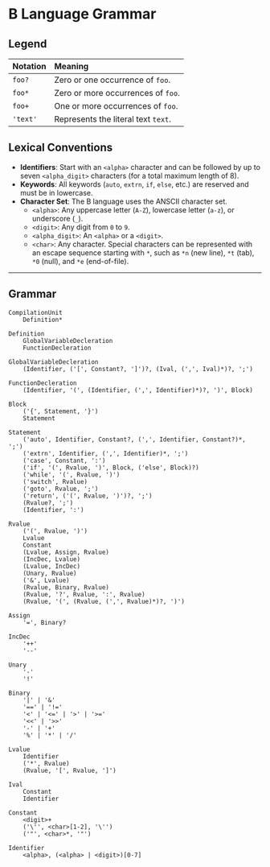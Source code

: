 # B Language Grammar

## Legend

| Notation | Meaning                             |
| :------- | :---------------------------------- |
| `foo?`   | Zero or one occurrence of `foo`.    |
| `foo*`   | Zero or more occurrences of `foo`.  |
| `foo+`   | One or more occurrences of `foo`.   |
| `'text'` | Represents the literal text `text`. |

## Lexical Conventions

-   **Identifiers**: Start with an `<alpha>` character and can be followed by up to seven `<alpha_digit>` characters (for a total maximum length of 8).
-   **Keywords**: All keywords (`auto`, `extrn`, `if`, `else`, etc.) are reserved and must be in lowercase.
-   **Character Set**: The B language uses the ANSCII character set.
    -   `<alpha>`: Any uppercase letter (`A-Z`), lowercase letter (`a-z`), or underscore (`_`).
    -   `<digit>`: Any digit from `0` to `9`.
    -   `<alpha_digit>`: An `<alpha>` or a `<digit>`.
    -   `<char>`: Any character. Special characters can be represented with an escape sequence starting with `*`, such as `*n` (new line), `*t` (tab), `*0` (null), and `*e` (end-of-file).

---

## Grammar

```
CompilationUnit
    Definition*
```

```
Definition
    GlobalVariableDecleration
    FunctionDecleration
```

```
GlobalVariableDecleration
    (Identifier, ('[', Constant?, ']')?, (Ival, (',', Ival)*)?, ';')
```

```
FunctionDecleration
    (Identifier, '(', (Identifier, (',', Identifier)*)?, ')', Block)
```

```
Block
    ('{', Statement, '}')
    Statement
```

```
Statement
    ('auto', Identifier, Constant?, (',', Identifier, Constant?)*, ';')
    ('extrn', Identifier, (',', Identifier)*, ';')
    ('case', Constant, ':')
    ('if', '(', Rvalue, ')', Block, ('else', Block)?)
    ('while', '(', Rvalue, ')')
    ('switch', Rvalue)
    ('goto', Rvalue, ';')
    ('return', ('(', Rvalue, ')')?, ';')
    (Rvalue?, ';')
    (Identifier, ':')
```

<!-- WIP -->

```
Rvalue
    ('(', Rvalue, ')')
    Lvalue
    Constant
    (Lvalue, Assign, Rvalue)
    (IncDec, Lvalue)
    (Lvalue, IncDec)
    (Unary, Rvalue)
    ('&', Lvalue)
    (Rvalue, Binary, Rvalue)
    (Rvalue, '?', Rvalue, ':', Rvalue)
    (Rvalue, '(', (Rvalue, (',', Rvalue)*)?, ')')
```

```
Assign
    '=', Binary?
```

```
IncDec
    '++'
    '--'
```

```
Unary
    '-'
    '!'
```

```
Binary
    '|' | '&'
    '==' | '!='
    '<' | '<=' | '>' | '>='
    '<<' | '>>'
    '-' | '+'
    '%' | '*' | '/'
```

```
Lvalue
    Identifier
    ('*', Rvalue)
    (Rvalue, '[', Rvalue, ']')
```

```
Ival
    Constant
    Identifier
```

```
Constant
    <digit>+
    ('\'', <char>[1-2], '\'')
    ('"', <char>*, '"')
```

```
Identifier
    <alpha>, (<alpha> | <digit>)[0-7]
```
